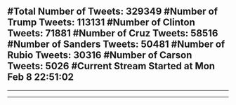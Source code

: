 #Total Number of Tweets: 329349 
#Number of Trump Tweets: 113131
#Number of Clinton Tweets: 71881
#Number of Cruz Tweets: 58516
#Number of Sanders Tweets: 50481
#Number of Rubio Tweets: 30316
#Number of Carson Tweets: 5026
#Current Stream Started at Mon Feb  8 22:51:02
---
---
---
